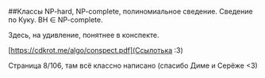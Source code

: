 ##Классы NP-hard, NP-complete, полиномиальное сведение. Сведение по Куку. BH ∈ NP-complete.

Здесь, на удивление, понятнее в конспекте.

[https://cdkrot.me/algo/conspect.pdf](Ссылотька :3)

Страница 8/106, там всё классно написано (спасибо Диме и Серёже <3)
